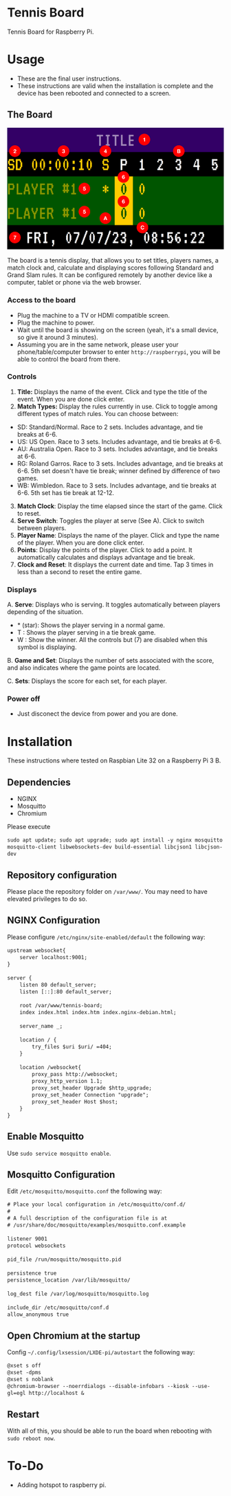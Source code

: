 # Tennis Board
Tennis Board for Raspberry Pi.

# Usage
* These are the final user instructions.
* These instructions are valid when the installation is complete and the device has been rebooted and connected to a screen.

## The Board
![Tennis Board Screenshot](tennis-board.png)

The board is a tennis display, that allows you to set titles, players names, a match clock and, calculate and displaying scores following Standard and Grand Slam rules. It can be configured remotely by another device like a computer, tablet or phone via the web browser.

### Access to the board
* Plug the machine to a TV or HDMI compatible screen.
* Plug the machine to power.
* Wait until the board is showing on the screen (yeah, it's a small device, so give it around 3 minutes).
* Assuming you are in the same network, please user your phone/table/computer browser to enter `http://raspberrypi`, you will be able to control the board from there.

### Controls

1. **Title:** Displays the name of the event. Click and type the title of the event. When you are done click enter.
2. **Match Types:** Display the rules currently in use. Click to toggle among different types of match rules. You can choose between:
  * SD: Standard/Normal. Race to 2 sets. Includes advantage, and tie breaks at 6-6.
  * US: US Open. Race to 3 sets. Includes advantage, and tie breaks at 6-6.
  * AU: Australia Open. Race to 3 sets. Includes advantage, and tie breaks at 6-6.
  * RG: Roland Garros. Race to 3 sets. Includes advantage, and tie breaks at 6-6. 5th set doesn't have tie break; winner defined by difference of two games.
  * WB: Wimbledon. Race to 3 sets. Includes advantage, and tie breaks at 6-6. 5th set has tie break at 12-12.
3. **Match Clock**: Display the time elapsed since the start of the game. Click to reset.
4. **Serve Switch**: Toggles the player at serve (See A). Click to switch between players.
5. **Player Name**: Displays the name of the player. Click and type the name of the player. When you are done click enter.
6. **Points**: Display the points of the player. Click to add a point. It automatically calculates and displays advantage and tie break.
7. **Clock and Reset**: It displays the current date and time. Tap 3 times in less than a second to reset the entire game.

### Displays

  A. **Serve**: Displays who is serving. It toggles automatically between players depending of the situation.
  * \* (star): Shows the player serving in a normal game.
  * T : Shows the player serving in a tie break game.
  * W : Show the winner. All the controls but (7) are disabled when this symbol is displaying.
    
  B. **Game and Set**: Displays the number of sets associated with the score, and also indicates where the game points are located.

  C. **Sets**: Displays the score for each set, for each player.

### Power off
* Just disconect the device from power and you are done.

# Installation
These instructions where tested on Raspbian Lite 32 on a Raspberry Pi 3 B. 

## Dependencies

* NGINX
* Mosquitto
* Chromium

Please execute 

```
sudo apt update; sudo apt upgrade; sudo apt install -y nginx mosquitto mosquitto-client libwebsockets-dev build-essential libcjson1 libcjson-dev
```
## Repository configuration
Please place the repository folder on `/var/www/`. You may need to have elevated privileges to do so.

## NGINX Configuration
Please configure `/etc/nginx/site-enabled/default` the following way:
```
upstream websocket{
	server localhost:9001;
}

server {
	listen 80 default_server;
	listen [::]:80 default_server;

	root /var/www/tennis-board;
	index index.html index.htm index.nginx-debian.html;

	server_name _;

	location / {
		try_files $uri $uri/ =404;
	}

	location /websocket{
		proxy_pass http://websocket;
		proxy_http_version 1.1;
		proxy_set_header Upgrade $http_upgrade;
		proxy_set_header Connection "upgrade";
		proxy_set_header Host $host;
	}
}
```

## Enable Mosquitto
Use `sudo service mosquitto enable`.

## Mosquitto Configuration
Edit `/etc/mosquitto/mosquitto.conf` the following way:
```
# Place your local configuration in /etc/mosquitto/conf.d/
#
# A full description of the configuration file is at
# /usr/share/doc/mosquitto/examples/mosquitto.conf.example

listener 9001
protocol websockets

pid_file /run/mosquitto/mosquitto.pid

persistence true
persistence_location /var/lib/mosquitto/

log_dest file /var/log/mosquitto/mosquitto.log

include_dir /etc/mosquitto/conf.d
allow_anonymous true
```
## Open Chromium at the startup
Config `~/.config/lxsession/LXDE-pi/autostart` the following way:

```
@xset s off
@xset -dpms
@xset s noblank
@chromium-browser --noerrdialogs --disable-infobars --kiosk --use-gl=egl http://localhost &
```
## Restart
With all of this, you should be able to run the board when rebooting with `sudo reboot now`.

# To-Do
* Adding hotspot to raspberry pi.
